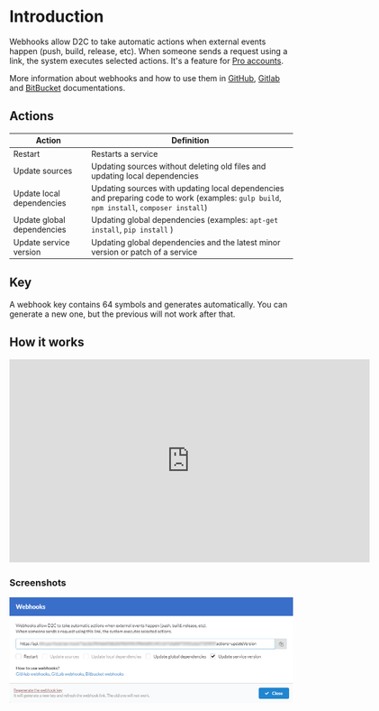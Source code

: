 # Introduction

Webhooks allow D2C to take automatic actions when external events happen (push, build, release, etc). When someone sends a request using a link, the system executes selected actions. It's a feature for [Pro accounts](/account/plan).

More information about webhooks and how to use them in [GitHub](https://developer.github.com/webhooks/creating/), [Gitlab](https://docs.gitlab.com/ee/user/project/integrations/webhooks.html#overview) and [BitBucket](https://confluence.atlassian.com/bitbucket/manage-webhooks-735643732.html#Managewebhooks-create_webhookCreatingwebhooks) documentations.

## Actions

Action                     | Definition
-------------------------- | ----------------------------------------------------------------------------------------------------------------------------------
Restart                    | Restarts a service
Update sources             | Updating sources without deleting old files and updating local dependencies
Update local dependencies  | Updating sources with updating local dependencies and preparing code to work (examples: `gulp build`, `npm install`, `composer install`)
Update global dependencies | Updating global dependencies (examples: `apt-get install`, `pip install` )
Update service version     | Updating global dependencies and the latest minor version or patch of a service

## Key

A webhook key contains 64 symbols and generates automatically. You can generate a new one, but the previous will not work after that.

## How it works

<iframe width="640" height="360" src="https://www.youtube.com/embed/9FOkUe9y5lU" frameborder="0" allow="autoplay; encrypted-media" allowfullscreen></iframe>

### Screenshots

![Webhooks](../img/webhooks.png)
